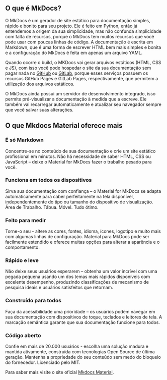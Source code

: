 ## O que é MkDocs?

O MkDocs é um gerador de site estático para documentação simples, rápido e bonito para seu projeto. Ele é feito em Python, então já entendemos a origem da sua simplicidade, mas não confunda simplicidade com falta de recursos, porque o MkDocs tem muitos recursos que você pode usar com poucas linhas de código. A documentação é escrita em Markdown, que é uma forma de escrever HTML bem mais simples e bonita e a configuração do MkDocs é feita em apenas um arquivo YAML.

Quando ocorre o build, o MKDocs vai gerar arquivos estáticos (HTML, CSS e JS), com isso você pode hospedar o site da sua documentação sem pagar nada no 
<a href="https://pages.github.com/" target="_blank" rel="noopener">GitHub</a> ou <a href="https://about.gitlab.com/stages-devops-lifecycle/pages/" target="_blank" rel="noopener">GitLab</a>, porque esses serviços possuem os recursos GitHub Pages e GitLab Pages, respectivamente, que permitem a utilização dos arquivos estáticos. 

O MkDocs ainda possui um servidor de desenvolvimento integrado, isso permite pré-visualizar a documentação à medida que a escreve. Ele também vai recarregar automaticamente e atualizar seu navegador sempre que você salvar suas alterações.

## O que Mkdocs Material oferece mais

### É só Markdown
Concentre-se no conteúdo de sua documentação e crie um site estático profissional em minutos. Não há necessidade de saber HTML, CSS ou JavaScript – deixe o Material for MkDocs fazer o trabalho pesado para você.

### Funciona em todos os dispositivos
Sirva sua documentação com confiança – o Material for MkDocs se adapta automaticamente para caber perfeitamente na tela disponível, independentemente do tipo ou tamanho do dispositivo de visualização. Área de Trabalho. Tábua. Móvel. Tudo ótimo.

### Feito para medir
Torne-o seu - altere as cores, fontes, idioma, ícones, logotipo e muito mais com algumas linhas de configuração. Material para MkDocs pode ser facilmente estendido e oferece muitas opções para alterar a aparência e o comportamento.

### Rápido e leve
Não deixe seus usuários esperarem – obtenha um valor incrível com uma pegada pequena usando um dos temas mais rápidos disponíveis com excelente desempenho, produzindo classificações de mecanismo de pesquisa ideais e usuários satisfeitos que retornam.

### Construído para todos
Faça da acessibilidade uma prioridade – os usuários podem navegar em sua documentação com dispositivos de toque, teclados e leitores de tela. A marcação semântica garante que sua documentação funcione para todos.

### Código aberto
Confie em mais de 20.000 usuários - escolha uma solução madura e mantida ativamente, construída com tecnologias Open Source de última geração. Mantenha a propriedade do seu conteúdo sem medo do bloqueio do fornecedor. Licenciado pelo MIT.

Para saber mais visite o site oficial <a href="https://squidfunk.github.io/mkdocs-material/" target="_blank" rel="noopener">Mkdocs Material</a>.